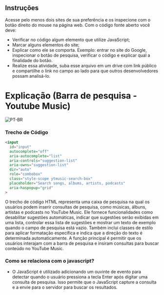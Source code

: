 ## Instruções

Acesse pelo menos dois sites de sua preferência e os inspecione com o botão direito do mouse na página web.
Com o código fonte aberto você deve:

- Verificar no código algum elemento que utilize JavaScript;
- Marcar alguns elementos do site;
- Explicar como ele se comporta. Exemplo: entrar no site do Google, inspecionar o botão de pesquisa, verificar o código e explicar qual a finalidade do botão.
- Realize essa atividade, suba esse arquivo em um drive com link público e compartilhe o link no campo ao lado para que outros desenvolvedores possam analisá-lo.

# Explicação (Barra de pesquisa - Youtube Music)

![PT-BR](https://i.imgur.com/TR3UdGE.png)

### Trecho de Código

```HTML
<input 
  id="input"
  autocomplete="off"
  aria-autocomplete="list"
  aria-controls="suggestion-list"
  aria-owns="suggestion-list"
  dir="auto"
  role="combobox"
  class="style-scope ytmusic-search-box"
  placeholder="Search songs, albums, artists, podcasts"
  aria-haspopup="grid"
>
```

O trecho de código HTML representa uma caixa de pesquisa na qual os usuários podem inserir consultas de pesquisa, como músicas, álbuns, artistas e podcasts no YouTube Music. Ele fornece funcionalidades como desabilitar sugestões automáticas, indicar que sugestões serão exibidas em uma lista, controlar essa lista de sugestões e mostrar um texto de exemplo quando o campo de pesquisa está vazio. Também inclui classes de estilo para aplicar formatação específica e indica que a direção do texto é determinada automaticamente. A função principal é permitir que os usuários interajam com a barra de pesquisa e insiram consultas para buscar conteúdo no YouTube Music.


### Como se relaciona com o javascript?

- O JavaScript é utilizado adicionando um ouvinte de evento para detectar quando o usuário pressiona a tecla Enter após digitar uma consulta de pesquisa. Isso permite que o JavaScript capture a consulta e a envie para o servidor para buscar os resultados.